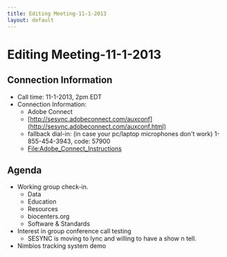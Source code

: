 ```yaml
---
title: Editing Meeting-11-1-2013
layout: default
---
```

# Editing Meeting-11-1-2013

## Connection Information 

* Call time: 11-1-2013, 2pm EDT
* Connection Information:      
  * Adobe Connect
  * [http://sesync.adobeconnect.com/auxconf](http://sesync.adobeconnect.com/auxconf.html)
  * fallback dial-in: (in case your pc/laptop microphones don't work) 1-855-454-3943, code: 57900
  * [File:Adobe_Connect_Instructions](File-Adobe_Connect_Instructions_-_remote.pdf)

## Agenda

* Working group check-in.
  * Data
  * Education
  * Resources
  * biocenters.org
  * Software & Standards
* Interest in group conference call testing
  * SESYNC is moving to lync and willing to have a show n tell.
* Nimbios tracking system demo

